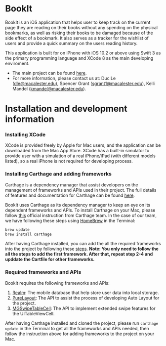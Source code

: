 # BookIt

BookIt is an iOS application that helps user to keep track on the current page they are reading on their books without any spending on the physical bookmarks, as well as risking their books to be damaged because of the side effect of a bookmark. It also serves as a tracker for the wishlist of users and provide a quick summary on the users reading history.

This application is built for on iPhone with iOS 10.2 or above using Swift 3 as the primary programming language and XCode 8 as the main developing enviroment.

* The main project can be found [here](https://github.com/dletk/BookIt).
* For more information, please contact us at: Duc Le (dle@macalester.edu), Spencer Grant (sgrant1@macalester.edu), Kelli Mandel (kmandel@macalester.edu).

# Installation and development information

### Installing XCode

XCode is provided freely by Apple for Mac users, and the application can be downloaded from the Mac App Store. XCode has a built-in simulator to provide user with a simulation of a real iPhone/iPad (with different models listed), so a real iPhone is not required for developing process.

### Installing Carthage and adding frameworks
    
Carthage is a dependency manager that assist developers on the management of frameworks and APIs used in their project. The full details of features and documentation for Carthage can be found [here](https://github.com/Carthage/Carthage).
    
BookIt uses Carthage as its dependency manager to keep an eye on its dependent frameworks and APIs. To install Carthage on your Mac, please follow [this](https://github.com/Carthage/Carthage#installing-carthage) official instruction from Carthage team. In the case of our team, we have following these steps using [HomeBrew](https://brew.sh/) in the Terminal:
    
 ```swift
 brew update
 brew install carthage
 ```
After having Carthage installed, you can add the all the required frameworks into the project by following these [steps](https://github.com/Carthage/Carthage#if-youre-building-for-ios-tvos-or-watchos). **Note: You only need to follow the all the steps to add the first framework. After that, repeat step 2-4 and upddate the Cartfile for other frameworks.**
### Required frameworks and APIs
BookIt requires the following frameworks and APIs:

1. [Realm](https://realm.io/products/realm-mobile-database/): The mobile database that help store user data into local storage.
2. [PureLayout](https://github.com/PureLayout/PureLayout): The API to assist the process of developing Auto Layout for the project.
3. [MGSwipeTableCell](https://github.com/MortimerGoro/MGSwipeTableCell): The API to implement extended swipe features for the UITableViewCell.

After having Carthage installed and cloned the project, please run `carthage update` in the Terminal to get all the frameworks and APIs needed, then follow the instruction above for adding frameworks to the project on your Mac.
